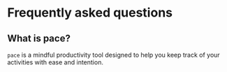 # Frequently asked questions

## What is pace?

`pace` is a mindful productivity tool designed to help you keep track of your activities with ease and intention.

<!-- TODO! -->